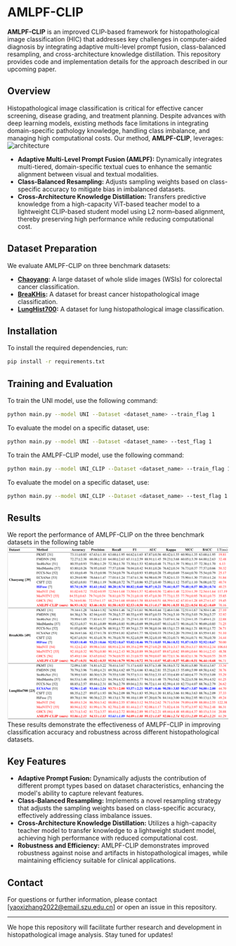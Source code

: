 # AMLPF-CLIP

**AMLPF-CLIP** is an improved CLIP-based framework for histopathological image classification (HIC) that addresses key challenges in computer-aided diagnosis by integrating adaptive multi-level prompt fusion, class-balanced resampling, and cross-architecture knowledge distillation. This repository provides code and implementation details for the approach described in our upcoming paper.

## Overview

Histopathological image classification is critical for effective cancer screening, disease grading, and treatment planning. Despite advances with deep learning models, existing methods face limitations in integrating domain-specific pathology knowledge, handling class imbalance, and managing high computational costs. Our method, **AMLPF-CLIP**, leverages:
![architecture](./images/architecture.png)
- **Adaptive Multi-Level Prompt Fusion (AMLPF):** Dynamically integrates multi-tiered, domain-specific textual cues to enhance the semantic alignment between visual and textual modalities. 
- **Class-Balanced Resampling:** Adjusts sampling weights based on class-specific accuracy to mitigate bias in imbalanced datasets.
- **Cross-Architecture Knowledge Distillation:** Transfers predictive knowledge from a high-capacity ViT-based teacher model to a lightweight CLIP-based student model using L2 norm–based alignment, thereby preserving high performance while reducing computational cost.


<!--
## Repository Contents

- **/code:** Source code for implementing AMLPF-CLIP.
- **/configs:** Configuration files for training and evaluation.
- **/experiments:** Scripts and notebooks for reproducing our experimental results on benchmark datasets.
- **/docs:** Documentation and further details regarding architecture, training procedure, and hyper-parameter settings.
- **README.md:** This file.
-->

## Dataset Preparation
We evaluate AMLPF-CLIP on three benchmark datasets:
- **[Chaoyang](https://github.com/openmedlab/Awesome-Medical-Dataset/blob/main/resources/Chaoyang.md):** A large dataset of whole slide images (WSIs) for colorectal cancer classification. 
- **[BreaKHis](https://github.com/mrdvince/breast_cancer_detection):** A dataset for breast cancer histopathological image classification.
- **[LungHist700](https://github.com/openmedlab/Awesome-Medical-Dataset/blob/main/resources/LungHist700.md):** A dataset for lung histopathological image classification.

## Installation
To install the required dependencies, run:
```bash
pip install -r requirements.txt
```
## Training and Evaluation
To train the UNI model, use the following command:
```bash
python main.py --model UNI --Dataset <dataset_name> --train_flag 1
```
To evaluate the model on a specific dataset, use:
```bash
python main.py --model UNI --Dataset <dataset_name> --test_flag 1
```
To train the AMLPF-CLIP model, use the following command:
```bash
python main.py --model UNI_CLIP --Dataset <dataset_name> --train_flag 1 
```
To evaluate the model on a specific dataset, use:
```bash
python main.py --model UNI_CLIP --Dataset <dataset_name> --test_flag 1
```
## Results
We report the performance of AMLPF-CLIP on the three benchmark datasets in the following table
![results](./images/result.png)
These results demonstrate the effectiveness of AMLPF-CLIP in improving classification accuracy and robustness across different histopathological datasets.
## Key Features
- **Adaptive Prompt Fusion:** Dynamically adjusts the contribution of different prompt types based on dataset characteristics, enhancing the model's ability to capture relevant features.
- **Class-Balanced Resampling:** Implements a novel resampling strategy that adjusts the sampling weights based on class-specific accuracy, effectively addressing class imbalance issues.
- **Cross-Architecture Knowledge Distillation:** Utilizes a high-capacity teacher model to transfer knowledge to a lightweight student model, achieving high performance with reduced computational cost.
- **Robustness and Efficiency:** AMLPF-CLIP demonstrates improved robustness against noise and artifacts in histopathological images, while maintaining efficiency suitable for clinical applications.

<!--
## How to Cite

If you use our code or refer to our work in your research, please cite our upcoming paper:

```
@article{yourpaper202X,
  title={AMLPF-CLIP: Advancing Histopathological Image Classification via Adaptive Prompt Fusion, Class-Balanced Resampling, and Cross-Architecture Knowledge Distillation},
  author={Your Name and Coauthors},
  journal={Journal/Conference Name},
  year={202X},
  publisher={Publisher}
}
```
-->

## Contact

For questions or further information, please contact [yaoxizhang2022@email.szu.edu.cn] or open an issue in this repository.

---

We hope this repository will facilitate further research and development in histopathological image analysis. Stay tuned for updates!
